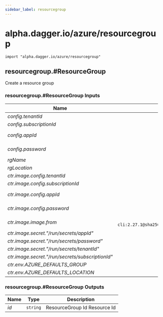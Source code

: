 ```yaml
---
sidebar_label: resourcegroup
---
```


# alpha.dagger.io/azure/resourcegroup

```cue
import "alpha.dagger.io/azure/resourcegroup"
```

## resourcegroup.#ResourceGroup

Create a resource group

### resourcegroup.#ResourceGroup Inputs

| Name                                               | Type                                                                                                            | Description                                             |
| -------------                                      |:-------------:                                                                                                  |:-------------:                                          |
|*config.tenantId*                                   | `dagger.#Secret`                                                                                                |AZURE tenant id                                          |
|*config.subscriptionId*                             | `dagger.#Secret`                                                                                                |AZURE subscription id                                    |
|*config.appId*                                      | `dagger.#Secret`                                                                                                |AZURE app id for the service principal used              |
|*config.password*                                   | `dagger.#Secret`                                                                                                |AZURE password for the service principal used            |
|*rgName*                                            | `string`                                                                                                        |ResourceGroup name                                       |
|*rgLocation*                                        | `string`                                                                                                        |ResourceGroup location                                   |
|*ctr.image.config.tenantId*                         | `dagger.#Secret`                                                                                                |AZURE tenant id                                          |
|*ctr.image.config.subscriptionId*                   | `dagger.#Secret`                                                                                                |AZURE subscription id                                    |
|*ctr.image.config.appId*                            | `dagger.#Secret`                                                                                                |AZURE app id for the service principal used              |
|*ctr.image.config.password*                         | `dagger.#Secret`                                                                                                |AZURE password for the service principal used            |
|*ctr.image.image.from*                              | `mcr.microsoft.com/azure-cli:2.27.1@sha256:1e117183100c9fce099ebdc189d73e506e7b02d2b73d767d3fc07caee72f9fb1`    |Remote ref (example: "index.docker.io/alpine:latest")    |
|*ctr.image.secret."/run/secrets/appId"*             | `dagger.#Secret`                                                                                                |-                                                        |
|*ctr.image.secret."/run/secrets/password"*          | `dagger.#Secret`                                                                                                |-                                                        |
|*ctr.image.secret."/run/secrets/tenantId"*          | `dagger.#Secret`                                                                                                |-                                                        |
|*ctr.image.secret."/run/secrets/subscriptionId"*    | `dagger.#Secret`                                                                                                |-                                                        |
|*ctr.env.AZURE_DEFAULTS_GROUP*                      | `string`                                                                                                        |-                                                        |
|*ctr.env.AZURE_DEFAULTS_LOCATION*                   | `string`                                                                                                        |-                                                        |

### resourcegroup.#ResourceGroup Outputs

| Name             | Type              | Description                    |
| -------------    |:-------------:    |:-------------:                 |
|*id*              | `string`          |ResourceGroup Id Resource Id    |
